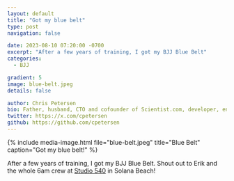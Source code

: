 ```yaml
---
layout: default
title: "Got my blue belt"
type: post
navigation: false

date: 2023-08-10 07:20:00 -0700
excerpt: "After a few years of training, I got my BJJ Blue Belt"
categories:
  - BJJ

gradient: 5
image: blue-belt.jpeg
details: false

author: Chris Petersen
bio: Father, husband, CTO and cofounder of Scientist.com, developer, entrepreneur and technologist.
twitter: https://x.com/cpetersen
github: https://github.com/cpetersen
---
```


{% include media-image.html file="blue-belt.jpeg" title="Blue Belt" caption="Got my blue belt!" %}

After a few years of training, I got my BJJ Blue Belt. Shout out to Erik and the whole 6am crew at [Studio 540](https://www.studio540.com) in Solana Beach!

